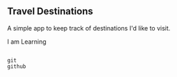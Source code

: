 ## Travel Destinations

A simple app to keep track of destinations I'd like to visit.

I am Learning 

```git

git 
github

```